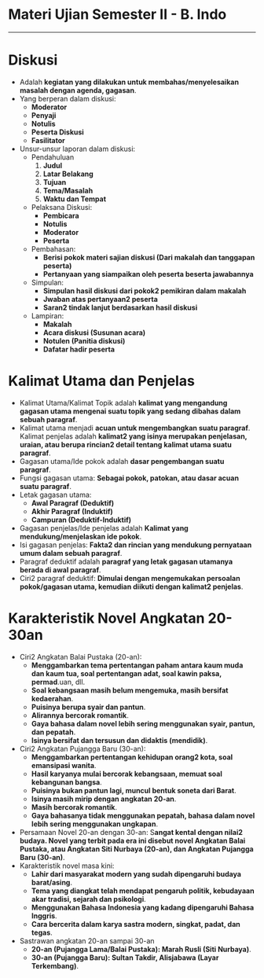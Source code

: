 # Materi Ujian Semester II - B. Indo
---

<Sisanya telah dilampirkan>

# Diskusi
- Adalah **kegiatan yang dilakukan untuk membahas/menyelesaikan masalah dengan agenda, gagasan**.
- Yang berperan dalam diskusi:
  - **Moderator**
  - **Penyaji**
  - **Notulis**
  - **Peserta Diskusi**
  - **Fasilitator**
- Unsur-unsur laporan dalam diskusi:
  - Pendahuluan
    1. **Judul**
    2. **Latar Belakang**
    3. **Tujuan**
    4. **Tema/Masalah**
    5. **Waktu dan Tempat**
  - Pelaksana Diskusi:
    - **Pembicara**
    - **Notulis**
    - **Moderator**
    - **Peserta**
  - Pembahasan:
    - **Berisi pokok materi sajian diskusi (Dari makalah dan tanggapan peserta)**
    - **Pertanyaan yang siampaikan oleh peserta beserta jawabannya**
  - Simpulan:
    - **Simpulan hasil diskusi dari pokok2 pemikiran dalam makalah**
    - **Jwaban atas pertanyaan2 peserta**
    - **Saran2 tindak lanjut berdasarkan hasil diskusi**
  - Lampiran:
    - **Makalah**
    - **Acara diskusi (Susunan acara)**
    - **Notulen (Panitia diskusi)**
    - **Dafatar hadir peserta**

# Kalimat Utama dan Penjelas
- Kalimat Utama/Kalimat Topik adalah **kalimat yang mengandung gagasan utama mengenai suatu topik yang sedang dibahas dalam sebuah paragraf**.
- Kalimat utama menjadi **acuan untuk mengembangkan suatu paragraf**.
Kalimat penjelas adalah **kalimat2 yang isinya merupakan penjelasan, uraian, atau berupa rincian2 detail tentang kalimat utama suatu paragraf**.
- Gagasan utama/Ide pokok adalah **dasar pengembangan suatu paragraf**.
- Fungsi gagasan utama: **Sebagai pokok, patokan, atau dasar acuan suatu paragraf**.
- Letak gagasan utama:
  - **Awal Paragraf (Deduktif)**
  - **Akhir Paragraf (Induktif)**
  - **Campuran (Deduktif-Induktif)**
- Gagasan penjelas/Ide penjelas adalah **Kalimat yang mendukung/menjelaskan ide pokok**.
- Isi gagasan penjelas: **Fakta2 dan rincian yang mendukung pernyataan umum dalam sebuah paragraf**.
- Paragraf deduktif adalah **paragraf yang letak gagasan utamanya berada di awal paragraf**.
- Ciri2 paragraf deduktif: **Dimulai dengan mengemukakan persoalan pokok/gagasan utama, kemudian diikuti dengan kalimat2 penjelas**.

# Karakteristik Novel Angkatan 20-30an
- Ciri2 Angkatan Balai Pustaka (20-an):
  - **Menggambarkan tema pertentangan paham antara kaum muda dan kaum tua, soal pertentangan adat, soal kawin paksa, permad**.uan, dll.
  - **Soal kebangsaan masih belum mengemuka, masih bersifat kedaerahan**.
  - **Puisinya berupa syair dan pantun**.
  - **Alirannya bercorak romantik**.
  - **Gaya bahasa dalam novel lebih sering menggunakan syair, pantun, dan pepatah**.
  - **Isinya bersifat dan tersusun dan didaktis (mendidik)**.
- Ciri2 Angkatan Pujangga Baru (30-an):
  - **Menggambarkan pertentangan kehidupan orang2 kota, soal emansipasi wanita**.
  - **Hasil karyanya mulai bercorak kebangsaan, memuat soal kebangunan bangsa**.
  - **Puisinya bukan pantun lagi, muncul bentuk soneta dari Barat**.
  - **Isinya masih mirip dengan angkatan 20-an**.
  - **Masih bercorak romantik**.
  - **Gaya bahasanya tidak menggunakan pepatah, bahasa dalam novel lebih sering menggunakan ungkapan**.
- Persamaan Novel 20-an dengan 30-an: S**angat kental dengan nilai2 budaya. Novel yang terbit pada era ini disebut novel Angkatan Balai Pustaka, atau Angkatan Siti Nurbaya (20-an), dan Angkatan Pujangga Baru (30-an)**.
- Karakteristik novel masa kini:
  - **Lahir dari masyarakat modern yang sudah dipengaruhi budaya barat/asing**.
  - **Tema yang diangkat telah mendapat pengaruh politik, kebudayaan akar tradisi, sejarah dan psikologi**.
  - **Menggunakan Bahasa Indonesia yang kadang dipengaruhi Bahasa Inggris**.
  - **Cara bercerita dalam karya sastra modern, singkat, padat, dan tegas**.
- Sastrawan angkatan 20-an sampai 30-an
  - **20-an (Pujangga Lama/Balai Pustaka): Marah Rusli (Siti Nurbaya)**.
  - **30-an (Pujangga Baru): Sultan Takdir, Alisjabawa (Layar Terkembang)**.